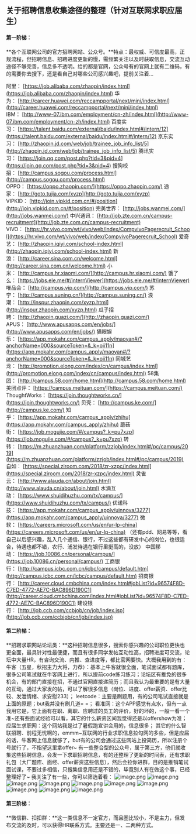 ## 关于招聘信息收集途径的整理（针对互联网求职应届生）

#### 第一阶梯：
**各个互联网公司的官方招聘网站、公众号。**特点：最权威、可信度最高，正规流程，但招聘信息、招聘进度更新的慢，需频繁关注以及时获取信息，交流互动途径不够完善，信息多不透明。给的都是官网，公众号有的官网上就有二维码，有的需要你去搜下，还是看自己对哪些公司感兴趣吧，提前关注着...

阿里： [https://job.alibaba.com/zhaopin/index.html](https://job.alibaba.com/zhaopin/index.html)
华为： [http://career.huawei.com/reccampportal/next/mini/index.html](http://career.huawei.com/reccampportal/next/mini/index.html)
IBM： [http://www-07.ibm.com/employment/cn-zh/index.html](http://www-07.ibm.com/employment/cn-zh/index.html)
百度实习： [https://talent.baidu.com/external/baidu/index.html#/intern/12](https://talent.baidu.com/external/baidu/index.html#/intern/12)
京东实习： [http://zhaopin.jd.com/web/job/trainee_job_info_list/5](http://zhaopin.jd.com/web/job/trainee_job_info_list/5)
腾讯实习： [https://join.qq.com/post.php?tid=3&pid=4](https://join.qq.com/post.php?tid=3&pid=4)
搜狗校招： [http://campus.sogou.com/process.html](http://campus.sogou.com/process.html)
OPPO： [https://oppo.zhaopin.com/](https://oppo.zhaopin.com/)
途家： [http://goto.tujia.com/xyzp](http://goto.tujia.com/xyzp)
VIPKID： [http://join.vipkid.com.cn/#/position](http://join.vipkid.com.cn/#/position)
完美世界： [http://jobs.wanmei.com/](http://jobs.wanmei.com/)
中兴通讯： [http://job.zte.com.cn/campus-recruitment](http://job.zte.com.cn/campus-recruitment)
VIVO： [https://hr.vivo.com/wt/vivo/web/index/CompvivoPagerecruit_School](https://hr.vivo.com/wt/vivo/web/index/CompvivoPagerecruit_School)
爱奇艺： [http://zhaopin.iqiyi.com/school-index.html](http://zhaopin.iqiyi.com/school-index.html)
新浪： [http://career.sina.com.cn/welcome.html](http://career.sina.com.cn/welcome.html)
小米： [http://campus.hr.xiaomi.com/](http://campus.hr.xiaomi.com/)
饿了么： [https://jobs.ele.me/#/internViewer](https://jobs.ele.me/#/internViewer)
唯品会： [http://campus.vip.com/](http://campus.vip.com/)
苏宁： [http://campus.suning.cn/](http://campus.suning.cn/)
浪潮： [http://inspur.zhaopin.com/xyzp.html](http://inspur.zhaopin.com/xyzp.html)
瓜子招聘： [http://zhaopin.guazi.com/](http://zhaopin.guazi.com/)
APUS： [http://www.apusapps.com/en/jobs/](http://www.apusapps.com/en/jobs/)
猫眼娱乐： [https://app.mokahr.com/campus_apply/maoyan#/?anchorName=000&sourceToken=&_k=oii11n](https://app.mokahr.com/campus_apply/maoyan#/?anchorName=000&sourceToken=&_k=oii11n)
同城艺龙： [http://promotion.elong.com/index/cn/campus/index.html](http://promotion.elong.com/index/cn/campus/index.html)
58集团： [http://campus.58.com/home.html](http://campus.58.com/home.html)
美团点评： [https://campus.meituan.com/](https://campus.meituan.com/)
ThoughtWorks： [https://join.thoughtworks.cn/](https://join.thoughtworks.cn/)
贝壳： [http://campus.ke.com/](http://campus.ke.com/)
知乎： [https://app.mokahr.com/campus_apply/zhihu](https://app.mokahr.com/campus_apply/zhihu)
蘑菇街： [https://job.mogujie.com/#/campus?_k=pu7xzp](https://job.mogujie.com/#/campus?_k=pu7xzp)
转转： [https://m.zhuanzhuan.com/platform/zzjob/index.html#/pc/campus/2019](https://m.zhuanzhuan.com/platform/zzjob/index.html#/pc/campus/2019)
自如： [https://special.ziroom.com/2018/zr-xzpc/index.html](https://special.ziroom.com/2018/zr-xzpc/index.html)
灵雀云： [http://www.alauda.cn/about/join.html](http://www.alauda.cn/about/join.html)
水滴互动： [https://www.shuidihuzhu.com/tx/campus/](https://www.shuidihuzhu.com/tx/campus/)
优诺科技： [https://app.mokahr.com/campus_apply/uinnova/3277](https://app.mokahr.com/campus_apply/uinnova/3277)
微软： [https://careers.microsoft.com/us/en/ur-lp-china](https://careers.microsoft.com/us/en/ur-lp-china)
（还有pdd、网易等等，看自己以后感兴趣，乱入几个通信、银行，不过这些都有研发中心的岗位，也很适合，待遇也都不错，农行、浦发待遇在银行里挺高的，没放）
中国移动： [https://job.10086.cn/personal/campus/](https://job.10086.cn/personal/campus/)
工商银行： [http://campus.icbc.com.cn/icbc/campus/default.htm](http://campus.icbc.com.cn/icbc/campus/default.htm)
招商银行： [http://career.cloud.cmbchina.com/index.html#jobList?id=96574F8D-C7ED-4772-AE7C-BAC896D190C1](http://career.cloud.cmbchina.com/index.html#jobList?id=96574F8D-C7ED-4772-AE7C-BAC896D190C1)
建设银行： [http://job.ccb.com/ccbjob/cn/job/index.jsp](http://job.ccb.com/ccbjob/cn/job/index.jsp)

#### 第二阶梯：
**招聘求职网站论坛类：**这种招聘信息很多，搜索你感兴趣的公司职位更快也更全面，最具针对性最便捷，而且有很多同学发帖互动性高，招聘进度可交流，论坛中大量HR，有咨询交流、内推、查进度等，都比官网要快。大概我用到的有：
牛客（五星，秋招主力大将，力荐）：基本上牛客就很全面，笔试面试都有题库，很多公司笔试就在牛客网上进行，所以提前code练习练习；论坛区有推免的很多机会，有的部门直接在招，不通过官网直接递简历；而且我认为最重要的是有大量的互动，通过大家发的帖，可以了解很多信息（岗位、进度、offer薪资、offer比较、发泄情绪、求安慰233）；
leetcode：主要是刷题用，有的公司笔试直接就是上面的原题；but我并没有刷几道= =；
看准网：这个APP感觉有点水，但有一点我用它是，它上面有在职、离职、应聘过的员工的评价，好的坏的，一般一看一个准~还有些面试经验可以看，其它的什么薪资区间我觉得还是以offershow为准；
应届生求职网：这个网站我是过了暑假跑宣讲会用的，信息很多；
其它的什么智联招聘、前程无忧啊的，emmm~互联网的行业求职信息拉勾网的多些，但是应届的话，牛客网上信息就够了，but有的公司会通过这些网站上投简历，所以注册个号就行了，不指望这里拿offer~
有一些整合型的公众号，属于第三方，他们就收集这些招聘信息，会发一下求职招聘信息，有的还整理了更新的时间表，还有求职礼包（大厂题库、面经、offer薪资这些信息），然后会拉你进群，目的是推销笔试面试课，不要过多相信，只搜集信息用还是不错的，毕竟别人有在做这个事，已经整理好了~
我关注了有一些，你可以筛选着看： 
![image.png](https://upload-images.jianshu.io/upload_images/20187835-c835c970f909314c.png?imageMogr2/auto-orient/strip%7CimageView2/2/w/1240)
![image.png](https://upload-images.jianshu.io/upload_images/20187835-79362c6a8d149293.png?imageMogr2/auto-orient/strip%7CimageView2/2/w/1240)
![image.png](https://upload-images.jianshu.io/upload_images/20187835-a1d76005dbd10099.png?imageMogr2/auto-orient/strip%7CimageView2/2/w/1240)
![image.png](https://upload-images.jianshu.io/upload_images/20187835-97e6b75bb404ec19.png?imageMogr2/auto-orient/strip%7CimageView2/2/w/1240)
![image.png](https://upload-images.jianshu.io/upload_images/20187835-06a401d50b8878b6.png?imageMogr2/auto-orient/strip%7CimageView2/2/w/1240)
![image.png](https://upload-images.jianshu.io/upload_images/20187835-cad40c6f33bac9cf.png?imageMogr2/auto-orient/strip%7CimageView2/2/w/1240)
![image.png](https://upload-images.jianshu.io/upload_images/20187835-e7e89796c6a1946f.png?imageMogr2/auto-orient/strip%7CimageView2/2/w/1240)
![image.png](https://upload-images.jianshu.io/upload_images/20187835-146c993f15513c92.png?imageMogr2/auto-orient/strip%7CimageView2/2/w/1240)
![image.png](https://upload-images.jianshu.io/upload_images/20187835-930ad3b1d6e47704.png?imageMogr2/auto-orient/strip%7CimageView2/2/w/1240)
![image.png](https://upload-images.jianshu.io/upload_images/20187835-89c39c4fbd7db2d4.png?imageMogr2/auto-orient/strip%7CimageView2/2/w/1240)

#### 第三阶梯：
**微信群、扣扣群：**这一类信息不一定官方，而且圈比较小，不是主力，但发布交流的及时，可以获得HR联系方式。主要还是一、二两种方式。
